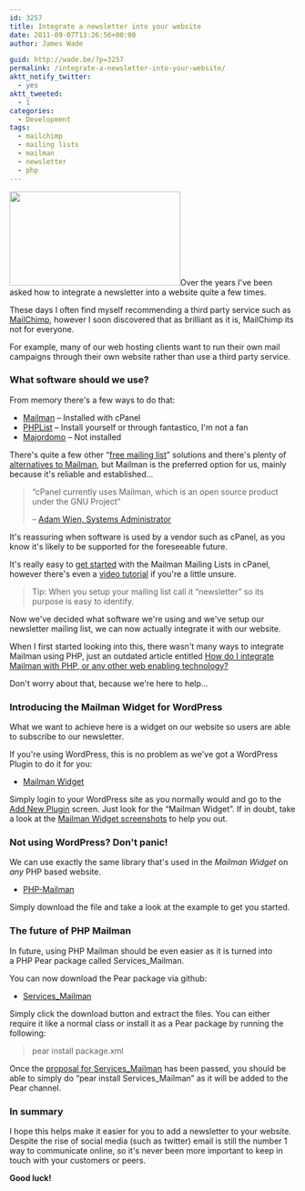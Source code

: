 ```yaml
---
id: 3257
title: Integrate a newsletter into your website
date: 2011-09-07T13:26:56+00:00
author: James Wade

guid: http://wade.be/?p=3257
permalink: /integrate-a-newsletter-into-your-website/
aktt_notify_twitter:
  - yes
aktt_tweeted:
  - 1
categories:
  - Development
tags:
  - mailchimp
  - mailing lists
  - mailman
  - newsletter
  - php
---
```

<p class="lead">
  <a href="http://wade.be/upload/mailman-par-avion.png"><img class="alignright size-medium wp-image-3260" title="Mailman powering our Newsletter" src="http://wade.be/upload/mailman-par-avion-300x165.png" alt="" width="300" height="165" /></a>Over the years I've been asked how to integrate a newsletter into a website quite a few times.
</p>

These days I often find myself recommending a third party service such as [MailChimp](http://mailchimp.com/), however I soon discovered that as brilliant as it is, MailChimp its not for everyone.

For example, many of our web hosting clients want to run their own mail campaigns through their own website rather than use a third party service.

<!--more-->

### What software should we use?

From memory there's a few ways to do that:

  * [Mailman](http://docs.cpanel.net/twiki/bin/view/AllDocumentation/CpanelDocs/MailingLists) &#8211; Installed with cPanel
  * [PHPList](http://www.phplist.com/) &#8211; Install yourself or through fantastico, I'm not a fan
  * [Majordomo](http://www.greatcircle.com/majordomo/) &#8211; Not installed

There's quite a few other &#8220;[free mailing list](http://en.wikipedia.org/wiki/Category:Free_mailing_lists)&#8221; solutions and there's plenty of [alternatives to Mailman](http://alternativeto.net/software/mailman/), but Mailman is the preferred option for us, mainly because it's reliable and established&#8230;

> &#8220;cPanel currently uses Mailman, which is an open source product under the GNU Project&#8221;
> 
> &#8211; [Adam Wien, Systems Administrator](http://www.cpanel.net/podcast?page_id=673)

It's reassuring when software is used by a vendor such as cPanel, as you know it's likely to be supported for the foreseeable future.

It's really easy to [get started](http://docs.cpanel.net/twiki/bin/view/AllDocumentation/CpanelDocs/MailingLists) with the Mailman Mailing Lists in cPanel, however there's even a [video tutorial](http://www.cpanel.net/media/tutorials/mailinglists.htm) if you're a little unsure.

> Tip: When you setup your mailing list call it &#8220;newsletter&#8221; so its purpose is easy to identify.

Now we've decided what software we're using and we've setup our newsletter mailing list, we can now actually integrate it with our website.

When I first started looking into this, there wasn't many ways to integrate Mailman using PHP, just an outdated article entitled [How do I integrate Mailman with PHP, or any other web enabling technology?](http://wiki.list.org/pages/viewpage.action?pageId=4030648#)

Don't worry about that, because we're here to help&#8230;

### Introducing the Mailman Widget for WordPress

What we want to achieve here is a widget on our website so users are able to subscribe to our newsletter.

If you're using WordPress, this is no problem as we've got a WordPress Plugin to do it for you:

  * [Mailman Widget](http://wordpress.org/extend/plugins/mailman-widget/)

Simply login to your WordPress site as you normally would and go to the [Add New Plugin](http://codex.wordpress.org/Plugins_Add_New_Screen) screen. Just look for the &#8220;Mailman Widget&#8221;. If in doubt, take a look at the [Mailman Widget screenshots](http://wordpress.org/extend/plugins/mailman-widget/screenshots/) to help you out.

### Not using WordPress? Don't panic!

We can use exactly the same library that's used in the _Mailman Widget_ on _any_ PHP based website.

  * [PHP-Mailman](http://php-mailman.sourceforge.net/)

Simply download the file and take a look at the example to get you started.

### The future of PHP Mailman

In future, using PHP Mailman should be even easier as it is turned into a PHP Pear package called Services_Mailman.

You can now download the Pear package via github:

  * [Services_Mailman](https://github.com/pear/Services_Mailman)

Simply click the download button and extract the files. You can either require it like a normal class or install it as a Pear package by running the following:

> pear install package.xml

Once the [proposal for Services_Mailman](http://pear.php.net/pepr/pepr-proposal-show.php?id=672) has been passed, you should be able to simply do &#8220;pear install Services_Mailman&#8221; as it will be added to the Pear channel.

### In summary

I hope this helps make it easier for you to add a newsletter to your website. Despite the rise of social media (such as twitter) email is still the number 1 way to communicate online, so it's never been more important to keep in touch with your customers or peers.

**Good luck!**